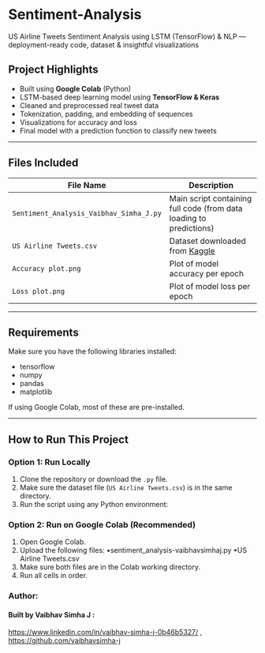 # Sentiment-Analysis
US Airline Tweets Sentiment Analysis using LSTM (TensorFlow) &amp; NLP — deployment-ready code, dataset &amp; insightful visualizations
## Project Highlights

- Built using **Google Colab** (Python)
- LSTM-based deep learning model using **TensorFlow & Keras**
- Cleaned and preprocessed real tweet data
- Tokenization, padding, and embedding of sequences
- Visualizations for accuracy and loss
- Final model with a prediction function to classify new tweets

---

## Files Included

| File Name                    | Description                                  |
|-----------------------------|----------------------------------------------|
| `Sentiment_Analysis_Vaibhav_Simha_J.py` | Main script containing full code (from data loading to predictions) |
| `US Airline Tweets.csv`     | Dataset downloaded from [Kaggle](https://www.kaggle.com/datasets/crowdflower/twitter-airline-sentiment) |
| `Accuracy plot.png`         | Plot of model accuracy per epoch             |
| `Loss plot.png`             | Plot of model loss per epoch                 |

---

## Requirements

Make sure you have the following libraries installed:
- tensorflow
- numpy
- pandas
- matplotlib

If using Google Colab, most of these are pre-installed.

---

## How to Run This Project

### Option 1: Run Locally
1. Clone the repository or download the `.py` file.
2. Make sure the dataset file (`US Airline Tweets.csv`) is in the same directory.
3. Run the script using any Python environment:

### Option 2: Run on Google Colab (Recommended)
1. Open Google Colab.
2. Upload the following files:
•sentiment_analysis-vaibhavsimhaj.py
•US Airline Tweets.csv
3. Make sure both files are in the Colab working directory.
4. Run all cells in order.


### Author:
#### Built by Vaibhav Simha J : 
https://www.linkedin.com/in/vaibhav-simha-j-0b46b5327/ ,
https://github.com/vaibhavsimha-j
